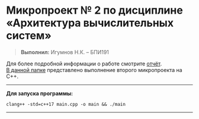 # Микропроект № 2 по дисциплине «Архитектура вычислительных систем»
> **Выполнил:** Игумнов Н.К. – БПИ191

Для более подробной информации о работе смотрите [отчёт](./Отчёт.pdf).<br>
[В данной папке](https://github.com/NikitaChampion/HSE-FCS-SE-CPP-MT/tree/master/MP2/) представлено выполнение второго микропроекта на C++.

***
**Для запуска программы:**
```
clang++ -std=c++17 main.cpp -o main && ./main
```
***
